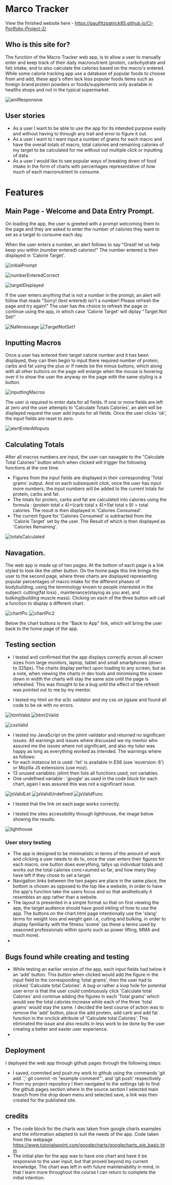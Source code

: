# Marco Tracker

View the finished website here - https://paulfitzpatrick85.github.io/CI-Portfolio-Project-2/

## Who is this site for?

The function of the Macro Tracker web app, is to allow a user to manually enter and keep track of their daily macronutrient (protein, carbohydrate and fat) intake, and to also calculate the calories based on the macro's entered.
While some calorie tracking app use a database of popular foods to choose from and add, these app's often lack less popular foods items such as foreign brand protein powders or foods/supplements only available in healths shops and not in the typical supermarket.

![amIResponsive](https://user-images.githubusercontent.com/55660566/159682173-45369723-3459-4d11-b484-5c038d0205f9.png)



## User stories

- As a user I want to be able to use the app for its intended purpose easily and without having to through any trail and error to figure it out.
- As a user I want to I  want input a number of grams for each macro and have the overall totals of macro, total calories and remaining calories of my target to be calculated for me without out multiple click or inputting of data.
- As a user I would like to see popular ways of breaking down of food intake in the form of charts with percentages representative of how much of each macronutrient to consume.

# Features

 ## Main Page - Welcome and Data Entry Prompt.
On loading the app, the user is greeted with a prompt welcoming them to the page and they are asked to enter the number of calories they want to set as a target to consume each day.

When the user enters a number, an alert follows to say "Great! let us help keep you within (number entered) calories!"
The number entered is then displayed in 'Calorie Target'.

 ![initialPrompt](https://user-images.githubusercontent.com/55660566/159681041-110da584-db52-463a-adcd-6be349d8f791.png)

 ![numberEnteredCorrect](https://user-images.githubusercontent.com/55660566/159681060-4fa41e35-c7cc-48c9-bfa9-0b07fac62f58.png)

 ![targetDisplayed](https://user-images.githubusercontent.com/55660566/159681072-17959e7d-94dc-42ed-a580-d4a2ebfe201d.png)
 
 If the user enters anything that is not a number in the prompt, an alert will follow that reads "Sorry! (text entered) isn't a number! Please refresh the page and try again!" The user has the choice to refresh the page or continue using the app, in which case 'Calorie Target' will diplay "Target Not Set!"

 ![NaNmessage](https://user-images.githubusercontent.com/55660566/159678510-f90d00d4-f1ba-4118-a503-8e7ba8970477.png)
![TargetNotSet1](https://user-images.githubusercontent.com/55660566/159679067-d9fc76ff-f230-4df2-8c23-287490e5582e.png)
 
 ## Inputting Macros
Once a user has entered their target calorie number and it has been displayed, they can then begin to input there required number of protein, carbs and fat using the plus or if needs be the minus buttons, which along with all other buttons on the page will enlarge when the mouse is hovering over it to show the user the anyway on the page with the same styling is a button.

![inputtingMacros](https://user-images.githubusercontent.com/55660566/159685700-92ceb996-f60d-43f6-870a-1bbca6b58fde.png)

The user is required to enter data for all fields.
If one or more fields are left at zero and the user attempts to 'Calculate Totals Calories', an alert will be displayed request the user add inputs for all fields. Once the user clicks 'ok', the input fields are reset to zero.

![alertEnterAllInputs](https://user-images.githubusercontent.com/55660566/159695081-9e1ddad1-77b4-4d81-ae22-3d12a8e83843.png)


## Calculating Totals
After all macros numbers are input, the user can navagate to the "Calculate Total Calories" button which when clicked will trigger the following functions at the one time.
- Figures from the input fields are displayed in their corresponding 'Total grams' output. And on each subsequent click, once the user has input more numbers, the input numbers will be added to the current totals for protein, carbs and fat.  
- The totals for protein, carbs and fat are calculated into calories using the formula : (protein total x 4)+(carb total x 4)+(fat total x 9) =  total calories. The result is then displayed in 'Calories Consumed'.
- The current figure for 'Calories Consumed' is subtracted from the 'Calorie Target' set by the user. The Result of which is then displayed as 'Calories Remaining'. 

![totalsCalculated](https://user-images.githubusercontent.com/55660566/159685718-34ddf491-3cc0-4478-a394-41f33cff8a66.png)

## Navagation.

The web app is made up of two pages. At the bottom of each page is a link styled to look like the other button. On the home page this link brings the user to the second page, where three charts are displayed representing popular percentages of macro intake for the different phases of bodybuilding, using the terminology known to people interested in the subject: cutting(fat loss) , maintenance(staying as you are), and bulking(building muscle mass).
Clicking on each of the three button will call a function to display a different chart.

![chartPic](https://user-images.githubusercontent.com/55660566/159893401-ae27ed84-f9f9-4a66-bf01-07c65e585ada.png)
![chartPic2](https://user-images.githubusercontent.com/55660566/159893712-638b6c0e-ac78-45ae-bfce-8a97bd7f4ec7.png)

Below the chart buttons is the "Back to App" link, which will bring the user back to the home page of the app.

## Testing section
- I tested and confirmed that the app displays correctly across all screen sizes from large monitors, laptop, tablet and small smartphones (down to 325px).
The charts display perfect upon loading to any screen, but as a note, when viewing the charts in dev tools and minimising the screen down in width the charts will stay the same size until the page is refreshed.
This was thought to be a bug until the effect of the refresh was pointed out to me by my mentor.

- I tested my html on the w3c vaildator and my css on jigsaw and found all code to be ok with no errors.

![htmlValid](https://user-images.githubusercontent.com/55660566/160015555-342b6f9d-4f7d-46a5-a86d-42150f3b784f.png)
![html2Valid](https://user-images.githubusercontent.com/55660566/160015568-d423cb6b-bc46-4f45-98a1-5e38d7bb692e.png)

![cssValid](https://user-images.githubusercontent.com/55660566/160015588-748a53ce-5bfb-4a86-b607-39bc2b79261a.png)

- I tested my JavaScript on the jshint vaildator and returned no significant issues. All warnings and issues where discussed we my mentor who assured me the issues where not significant, and also my tutor was happy as long as everything worked as intended.
The warnings where as follows:
- for each instance let is used :'let' is available in ES6 (use 'esversion: 6') or Mozilla JS extensions (use moz).
- 13 unused variables: jshint then lists all functions used, not variables.
- One undefined variable : 'google' as used in the code block for each chart, again I was assured this was not a significant issue.

![jsValidLet](https://user-images.githubusercontent.com/55660566/160015950-8382d8b9-0830-4868-8364-4331d12c51c8.png)
![jsValidUndefined](https://user-images.githubusercontent.com/55660566/160015961-ab6ee0d3-8518-4512-bbc2-111efe73f75b.png)
![jsValidFunc](https://user-images.githubusercontent.com/55660566/160016133-c9321fcf-3168-4734-92b9-2002c26caa90.png)

- I tested that the link  on each page works correctly.

- I tested the sites accessibility through lighthouse, the image below showing the results.

![lighthouse](https://user-images.githubusercontent.com/55660566/160016789-e57e3a4a-301e-4935-aefa-233779583508.png)

### User story testing
- The app is designed to be minimalistic in terms of the amount of work and clicking a user needs to do to, once the user enters their figures for each macro, one button does everything, tallys up individual totals and works out the total calories conc=sumed so far, and how many they have left if they chose to set a target. 
- Navigation links between the two pages are place in the same place, the bottom is chosen as opposed to the top like a website, in order to have the app's function take the users focus and so that aesthetically it resembles an app rather than a website.
- The layout is presented in a simple format so that on first viewing the app, the target audience should have good inkling of how to use the app. The buttons on the chart.html page intentionally use the 'slang' terms for weight loss and weight gain i.e, cutting and bulking, in order to display familiarity with the fitness 'scene' (as these a terms used by seasoned professionals within sports such as power lifting, MMA and much more).
- 
     
## Bugs found while creating and testing
- While testing an earlier version of the app, each input fields had below it an 'add' button. This button when clicked would add the figure in the input field to the corresponding 'total grams', then the user had to clicked 'Calculate total Calories'. A bug or rather a loop hole for potential user error is that the user could continuously click 'Calculate total Calories' and continue adding the figures in each 'Total grams' which would see the total calories increase while each of the three 'total grams' would stay the same.
I decided the best course of action was to remove the 'add' button, place the add protein, add carb and add fat function in the onclick attribute of 'Calculate total Calories'. This eliminated the issue and also results in less work to be done by the user creating a better and easier user experience. 
-
  
## Deployment

I deployed the web app through github pages through the following steps:
- I saved, commited and push my work to github using the commands 'git add .',' git commit -m "example comment"', and 'git push' respectively.
- From my project repository I then navigated to the settings tab to find the github pages section where in the source section I selected main branch from the drop down menu and selected save, a link was then created for the published site.

## credits
- The code block for the charts was taken from google charts examples and the information adapted to suit the needs of the app.
 Code taken from this webpage https://www.tutorialspoint.com/googlecharts/googlecharts_pie_basic.htm 
- The initial plan for the app was to have one chart  and have it be responsive to the user input, but that proved beyond my current knowledge. The chart was left in with future maintenability in mind, in that I learn more throughout the course I can return to complete the initial intention.




